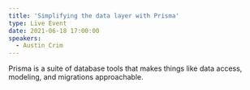 ```yaml
---
title: 'Simplifying the data layer with Prisma'
type: Live Event
date: 2021-06-18 17:00:00
speakers:
  - Austin Crim
---
```


Prisma is a suite of database tools that makes things like data access, modeling, and migrations approachable.
